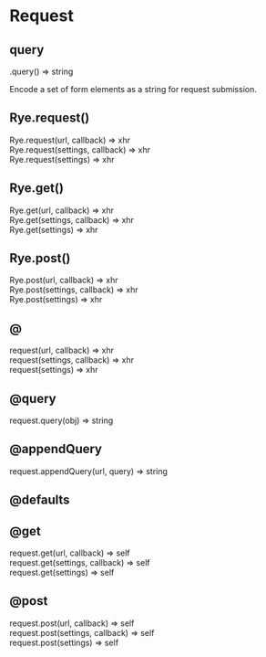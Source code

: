 Request
==================

query
------------------
<div class="api">
    .query() <span>⇒ string</span><br>
</div>

Encode a set of form elements as a string for request submission.


Rye.request()
------------------
<div class="api">
    Rye.request(url, callback) <span>⇒ xhr</span><br>
    Rye.request(settings, callback) <span>⇒ xhr</span><br>
    Rye.request(settings) <span>⇒ xhr</span><br>
</div>


Rye.get()
------------------
<div class="api">
    Rye.get(url, callback) <span>⇒ xhr</span><br>
    Rye.get(settings, callback) <span>⇒ xhr</span><br>
    Rye.get(settings) <span>⇒ xhr</span><br>
</div>


Rye.post()
------------------
<div class="api">
    Rye.post(url, callback) <span>⇒ xhr</span><br>
    Rye.post(settings, callback) <span>⇒ xhr</span><br>
    Rye.post(settings) <span>⇒ xhr</span><br>
</div>


@
------------------
<div class="api">
    request(url, callback) <span>⇒ xhr</span><br>
    request(settings, callback) <span>⇒ xhr</span><br>
    request(settings) <span>⇒ xhr</span><br>
</div>


@query
------------------
<div class="api">
    request.query(obj) <span>⇒ string</span><br>
</div>


@appendQuery
------------------
<div class="api">
    request.appendQuery(url, query) <span>⇒ string</span><br>
</div>


@defaults
------------------



@get
------------------
<div class="api">
    request.get(url, callback) <span>⇒ self</span><br>
    request.get(settings, callback) <span>⇒ self</span><br>
    request.get(settings) <span>⇒ self</span><br>
</div>


@post
------------------
<div class="api">
    request.post(url, callback) <span>⇒ self</span><br>
    request.post(settings, callback) <span>⇒ self</span><br>
    request.post(settings) <span>⇒ self</span><br>
</div>

